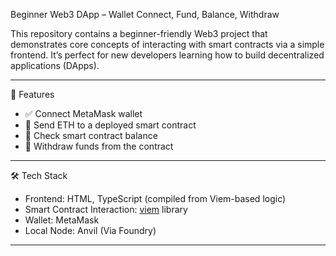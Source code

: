 Beginner Web3 DApp – Wallet Connect, Fund, Balance, Withdraw

This repository contains a beginner-friendly Web3 project that demonstrates core concepts of interacting with smart contracts via a simple frontend. It’s perfect for new developers learning how to build decentralized applications (DApps).

---

🚀 Features

- ✅ Connect MetaMask wallet  
- 💸 Send ETH to a deployed smart contract  
- 🧮 Check smart contract balance  
- 🔁 Withdraw funds from the contract  

---

🛠 Tech Stack

- Frontend: HTML, TypeScript (compiled from Viem-based logic)
- Smart Contract Interaction: [viem](https://viem.sh/) library
- Wallet: MetaMask
- Local Node: Anvil (Via Foundry)

---


